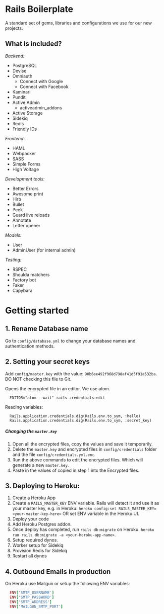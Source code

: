 # Rails Boilerplate

A standard set of gems, libraries and configurations we use for our new projects.

## What is included?

*Backend:*
* PostgreSQL
* Devise
* Omniauth
  * Connect with Google
  * Connect with Facebook
* Kaminari
* Pundit
* Active Admin
  * activeadmin_addons
* Active Storage
* Sidekiq
* Redis
* Friendly IDs

*Frontend*:
* HAML
* Webpacker
* SASS
* Simple Forms
* High Voltage

*Development tools:*
* Better Errors
* Awesome print
* Hirb
* Bullet
* Peek
* Guard live reloads
* Annotate
* Letter opener

*Models:*
* User
* AdminUser (for internal admin)

*Testing:*

* RSPEC
* Shoulda matchers
* Factory bot
* Faker
* Capybara


# Getting started

## 1. Rename Database name
Go to `config/database.yml` to change your database names and authentication methods.


## 2. Setting your secret keys

Add `config/master.key` with the value: `90b6ee492f968d798af41d5f91a532ba`.
DO NOT checking this file to Git.

Opens the encrypted file in an editor. We use atom.

```
  EDITOR="atom --wait" rails credentials:edit
```

Reading variables:
```
  Rails.application.credentials.dig(Rails.env.to_sym, :hello)
  Rails.application.credentials.dig(Rails.env.to_sym, :secret_key)
```


##### Changing the `master.key`
1. Open all the encrypted files, copy the values and save it temporarily.
2. Delete the `master.key` and encrypted files in `config/credentials` folder and the file `config/credentials.yml.enc`.
3. Run the above commands to edit the encrypted files. Which will generate a new `master.key`.
4. Paste in the values of copied in step 1 into the Encrypted files.


## 3. Deploying to Heroku:

1. Create a Heroku App
2. Create a `RAILS_MASTER_KEY` ENV variable. Rails will detect it and use it as your master key, e.g. in Heroku: `heroku config:set RAILS_MASTER_KEY=<your-master-key-here>` OR set ENV variable in the Heroku UI.
3. Deploy your code
4. Add Heroku Postgres addon.
5. Once deploy has completed, run `rails db:migrate` on Heroku. `heroku run rails db:migrate -a <your-heroku-app-name>`.
6. Setup required dynos.
7. Worker setup for Sidekiq
8. Provision Redis for Sidekiq
9. Restart all dynos

## 4. Outbound Emails in production

On Heroku use Mailgun or setup the following ENV variables:

```ruby
  ENV['SMTP_USERNAME']
  ENV['SMTP_PASSWORD']
  ENV['SMTP_ADDRESS']
  ENV['MAILGUN_SMTP_PORT']
```
